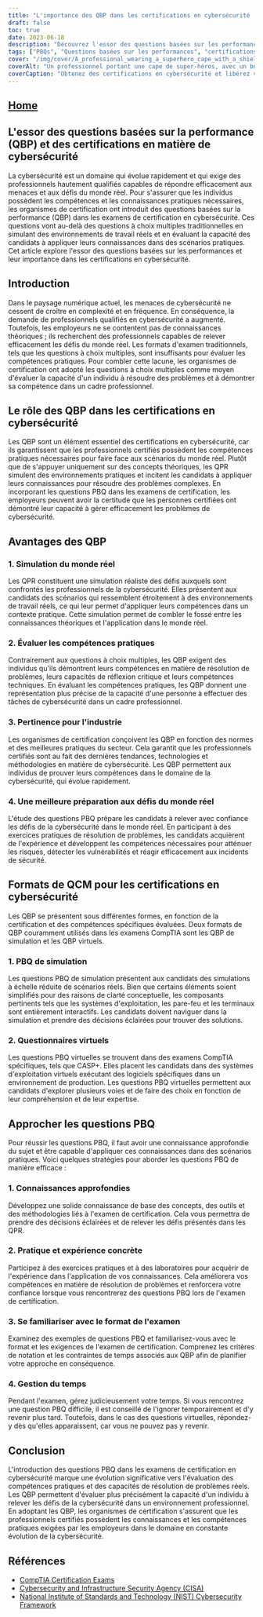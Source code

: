 ```yaml
---
title: "L'importance des QBP dans les certifications en cybersécurité : Faire le lien entre la théorie et la pratique"
draft: false
toc: true
date: 2023-06-18
description: "Découvrez l'essor des questions basées sur les performances (PBQ) dans les certifications en cybersécurité et leur rôle dans l'évaluation des compétences pratiques et des capacités à résoudre des problèmes réels."
tags: ["PBQs", "Questions basées sur les performances", "certifications en cybersécurité", "compétences pratiques", "la résolution de problèmes concrets", "simulation PBQs", "PBQ virtuels", "préparation à l'examen", "les professionnels de la cybersécurité", "expérience pratique", "les examens de certification", "CompTIA", "Sécurité informatique", "cybermenaces", "la pensée critique", "compétences techniques", "pertinence pour l'industrie", "tendances en matière de cybersécurité", "normes industrielles", "Cadre de cybersécurité du NIST", "CISA", "Institut national des normes et de la technologie", "évaluation de la cybersécurité", "éducation à la cybersécurité", "la sécurité de l'information", "les professionnels de la sécurité", "marché de l'emploi dans le domaine de la cybersécurité", "Certifications informatiques", "compétences en matière de cybersécurité", "sécurité des réseaux"]
cover: "/img/cover/A_professional_wearing_a_superhero_cape_with_a_shield_repre.png"
coverAlt: "Un professionnel portant une cape de super-héros, avec un bouclier représentant la cybersécurité, se tenant avec assurance devant un réseau informatique."
coverCaption: "Obtenez des certifications en cybersécurité et libérez votre potentiel de super-héros !"
---
```


## [Home](/cyber-security-career-playbook-start/)

## L'essor des questions basées sur la performance (QBP) et des certifications en matière de cybersécurité

La cybersécurité est un domaine qui évolue rapidement et qui exige des professionnels hautement qualifiés capables de répondre efficacement aux menaces et aux défis du monde réel. Pour s'assurer que les individus possèdent les compétences et les connaissances pratiques nécessaires, les organismes de certification ont introduit des questions basées sur la performance (QBP) dans les examens de certification en cybersécurité. Ces questions vont au-delà des questions à choix multiples traditionnelles en simulant des environnements de travail réels et en évaluant la capacité des candidats à appliquer leurs connaissances dans des scénarios pratiques. Cet article explore l'essor des questions basées sur les performances et leur importance dans les certifications en cybersécurité.

## Introduction

Dans le paysage numérique actuel, les menaces de cybersécurité ne cessent de croître en complexité et en fréquence. En conséquence, la demande de professionnels qualifiés en cybersécurité a augmenté. Toutefois, les employeurs ne se contentent pas de connaissances théoriques ; ils recherchent des professionnels capables de relever efficacement les défis du monde réel. Les formats d'examen traditionnels, tels que les questions à choix multiples, sont insuffisants pour évaluer les compétences pratiques. Pour combler cette lacune, les organismes de certification ont adopté les questions à choix multiples comme moyen d'évaluer la capacité d'un individu à résoudre des problèmes et à démontrer sa compétence dans un cadre professionnel.

## Le rôle des QBP dans les certifications en cybersécurité

Les QBP sont un élément essentiel des certifications en cybersécurité, car ils garantissent que les professionnels certifiés possèdent les compétences pratiques nécessaires pour faire face aux scénarios du monde réel. Plutôt que de s'appuyer uniquement sur des concepts théoriques, les QPR simulent des environnements pratiques et incitent les candidats à appliquer leurs connaissances pour résoudre des problèmes complexes. En incorporant les questions PBQ dans les examens de certification, les employeurs peuvent avoir la certitude que les personnes certifiées ont démontré leur capacité à gérer efficacement les problèmes de cybersécurité.

## Avantages des QBP

### 1. Simulation du monde réel

Les QPR constituent une simulation réaliste des défis auxquels sont confrontés les professionnels de la cybersécurité. Elles présentent aux candidats des scénarios qui ressemblent étroitement à des environnements de travail réels, ce qui leur permet d'appliquer leurs compétences dans un contexte pratique. Cette simulation permet de combler le fossé entre les connaissances théoriques et l'application dans le monde réel.

### 2. Évaluer les compétences pratiques

Contrairement aux questions à choix multiples, les QBP exigent des individus qu'ils démontrent leurs compétences en matière de résolution de problèmes, leurs capacités de réflexion critique et leurs compétences techniques. En évaluant les compétences pratiques, les QBP donnent une représentation plus précise de la capacité d'une personne à effectuer des tâches de cybersécurité dans un cadre professionnel.

### 3. Pertinence pour l'industrie

Les organismes de certification conçoivent les QBP en fonction des normes et des meilleures pratiques du secteur. Cela garantit que les professionnels certifiés sont au fait des dernières tendances, technologies et méthodologies en matière de cybersécurité. Les QBP permettent aux individus de prouver leurs compétences dans le domaine de la cybersécurité, qui évolue rapidement.

### 4. Une meilleure préparation aux défis du monde réel

L'étude des questions PBQ prépare les candidats à relever avec confiance les défis de la cybersécurité dans le monde réel. En participant à des exercices pratiques de résolution de problèmes, les candidats acquièrent de l'expérience et développent les compétences nécessaires pour atténuer les risques, détecter les vulnérabilités et réagir efficacement aux incidents de sécurité.

## Formats de QCM pour les certifications en cybersécurité

Les QBP se présentent sous différentes formes, en fonction de la certification et des compétences spécifiques évaluées. Deux formats de QBP couramment utilisés dans les examens CompTIA sont les QBP de simulation et les QBP virtuels.

### 1. PBQ de simulation

Les questions PBQ de simulation présentent aux candidats des simulations à échelle réduite de scénarios réels. Bien que certains éléments soient simplifiés pour des raisons de clarté conceptuelle, les composants pertinents tels que les systèmes d'exploitation, les pare-feu et les terminaux sont entièrement interactifs. Les candidats doivent naviguer dans la simulation et prendre des décisions éclairées pour trouver des solutions.

### 2. Questionnaires virtuels

Les questions PBQ virtuelles se trouvent dans des examens CompTIA spécifiques, tels que CASP+. Elles placent les candidats dans des systèmes d'exploitation virtuels exécutant des logiciels spécifiques dans un environnement de production. Les questions PBQ virtuelles permettent aux candidats d'explorer plusieurs voies et de faire des choix en fonction de leur compréhension et de leur expertise.

## Approcher les questions PBQ

Pour réussir les questions PBQ, il faut avoir une connaissance approfondie du sujet et être capable d'appliquer ces connaissances dans des scénarios pratiques. Voici quelques stratégies pour aborder les questions PBQ de manière efficace :

### 1. Connaissances approfondies

Développez une solide connaissance de base des concepts, des outils et des méthodologies liés à l'examen de certification. Cela vous permettra de prendre des décisions éclairées et de relever les défis présentés dans les QPR.

### 2. Pratique et expérience concrète

Participez à des exercices pratiques et à des laboratoires pour acquérir de l'expérience dans l'application de vos connaissances. Cela améliorera vos compétences en matière de résolution de problèmes et renforcera votre confiance lorsque vous rencontrerez des questions PBQ lors de l'examen de certification.

### 3. Se familiariser avec le format de l'examen

Examinez des exemples de questions PBQ et familiarisez-vous avec le format et les exigences de l'examen de certification. Comprenez les critères de notation et les contraintes de temps associés aux QBP afin de planifier votre approche en conséquence.

### 4. Gestion du temps

Pendant l'examen, gérez judicieusement votre temps. Si vous rencontrez une question PBQ difficile, il est conseillé de l'ignorer temporairement et d'y revenir plus tard. Toutefois, dans le cas des questions virtuelles, répondez-y dès qu'elles apparaissent, car vous ne pouvez pas y revenir.

## Conclusion

L'introduction des questions PBQ dans les examens de certification en cybersécurité marque une évolution significative vers l'évaluation des compétences pratiques et des capacités de résolution de problèmes réels. Les QBP permettent d'évaluer plus précisément la capacité d'un individu à relever les défis de la cybersécurité dans un environnement professionnel. En adoptant les QBP, les organismes de certification s'assurent que les professionnels certifiés possèdent les connaissances et les compétences pratiques exigées par les employeurs dans le domaine en constante évolution de la cybersécurité.

## Références

- [CompTIA Certification Exams](https://www.comptia.org/certifications)
- [Cybersecurity and Infrastructure Security Agency (CISA)](https://www.cisa.gov/cybersecurity)
- [National Institute of Standards and Technology (NIST) Cybersecurity Framework](https://www.nist.gov/cyberframework)


